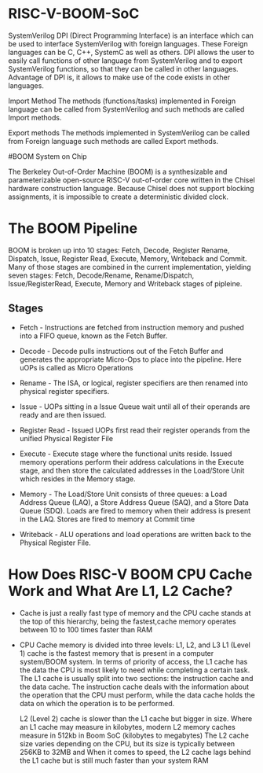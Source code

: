 # RISC-V-BOOM-SoC

SystemVerilog DPI (Direct Programming Interface) is an interface which can be used to interface SystemVerilog with foreign languages. These Foreign languages can be C, C++, SystemC as well as others.
DPI allows the user to easily call functions of other language from SystemVerilog and to export SystemVerilog functions, so that they can be called in other languages.
Advantage of DPI is,  it allows to make use of the code exists in other languages.

Import Method
The methods (functions/tasks) implemented in Foreign language can be called from SystemVerilog and such methods are called Import methods.

Export methods
The methods implemented in SystemVerilog can be called from Foreign language such methods are called Export methods.


#BOOM System on Chip

The Berkeley Out-of-Order Machine (BOOM) is a synthesizable and parameterizable open-source RISC-V out-of-order core written in the Chisel hardware construction language. Because Chisel does not support blocking assignments, it is impossible to create a deterministic divided clock.

# The BOOM Pipeline
BOOM is broken up into 10 stages: Fetch, Decode, Register Rename, Dispatch, Issue, Register Read, Execute, Memory, Writeback and Commit. 
Many of those stages are combined in the current implementation, yielding seven stages: Fetch, Decode/Rename, Rename/Dispatch, Issue/RegisterRead, Execute, Memory and Writeback stages of pipleine.


## Stages
* Fetch - Instructions are fetched from instruction memory and pushed into a FIFO queue, known as the Fetch Buffer.
* Decode - Decode pulls instructions out of the Fetch Buffer and generates the appropriate Micro-Ops to place into the pipeline. Here uOPs is called as Micro Operations
* Rename - The ISA, or logical, register specifiers are then renamed into physical register specifiers.
* Issue - UOPs sitting in a Issue Queue wait until all of their operands are ready and are then issued.
* Register Read - Issued UOPs first read their register operands from the unified Physical Register File 
* Execute - Execute stage where the functional units reside. Issued memory operations perform their address calculations in the Execute stage, and then     store the calculated addresses in the Load/Store Unit which resides in the Memory stage.

* Memory - The Load/Store Unit consists of three queues: a Load Address Queue (LAQ), a Store Address Queue (SAQ), and a Store Data Queue (SDQ). Loads are   fired to memory when their address is present in the LAQ. Stores are fired to memory at Commit time

* Writeback - ALU operations and load operations are written back to the Physical Register File.

# How Does RISC-V BOOM CPU Cache Work and What Are L1, L2 Cache?
* Cache is just a really fast type of memory and the CPU cache stands at the top of this hierarchy, being the fastest,cache memory operates between 10 to   100 times faster than RAM
* CPU Cache memory is divided into three levels: L1, L2, and L3
  L1 (Level 1) cache is the fastest memory that is present in a computer system/BOOM system. In terms of priority of access, the L1 cache has the data     the CPU is most likely to need while completing a certain task.
  The L1 cache is usually split into two sections: the instruction cache and the data cache. The instruction cache deals with the information about the     operation that the CPU must perform, while the data cache holds the data on which the operation is to be performed.
  
  L2 (Level 2) cache is slower than the L1 cache but bigger in size. Where an L1 cache may measure in kilobytes, modern L2 memory caches measure in 512kb   in Boom SoC (kilobytes to megabytes) The L2 cache size varies depending on the CPU, but its size is typically between 256KB to 32MB and When it comes     to speed, the L2 cache lags behind the L1 cache but is still much faster than your system RAM
